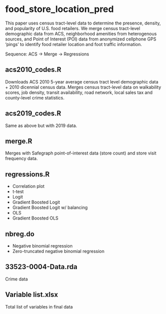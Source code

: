 # food_store_location_pred
This paper uses census tract-level data to determine the presence, density, and popularity of U.S. food retailers. We merge census tract-level demographic data from ACS, neighborhood amenities from heterogenous sources, and Point of Interest (POI) data from anonymized cellphone GPS ‘pings’ to identify food retailer location and foot traffic information. 

Sequence: ACS -> Merge -> Regressions 

## acs2010_codes.R 
Downloads ACS 2010 5-year average census tract level demographic data + 2010 dicennial census data. Merges census tract-level data on walkability scores, job density, transit availability, road network, local sales tax and county-level crime statistics. 

## acs2019_codes.R 
Same as above but with 2019 data. 

## merge.R 
Merges with Safegraph point-of-interest data (store count) and store visit frequency data. 

## regressions.R

* Correlation plot
* t-test
* Logit
* Gradient Boosted Logit
* Gradient Boosted Logit w/ balancing
* OLS
* Gradient Boosted OLS 

## nbreg.do

* Negative binomial regression
* Zero-truncated negative binomial regression 

## 33523-0004-Data.rda 
Crime data 

## Variable list.xlsx 
Total list of variables in final data 
